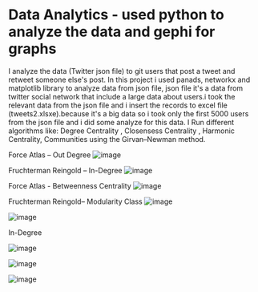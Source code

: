 # Data Analytics - used python to analyze  the data and gephi for graphs   
I analyze the data (Twitter json file) to git users that post a tweet and retweet someone else's post.
In this project i used panads, networkx and matplotlib library to analyze data from json file, json file it's a data from twitter social network that include a large data about users.i took the relevant data from the json file and i insert the records to excel file (tweets2.xlsxe).because it's a big data so i took only the first 5000 users from the json file and i did some analyze  for this data.
 I Run different algorithms like: Degree Centrality , Closensess Centrality , Harmonic Centrality, Communities  using the Girvan–Newman method.
 
 Force Atlas – Out Degree
 ![image](https://user-images.githubusercontent.com/77536857/190501703-b832ee6c-ca79-4b27-a561-9945ac0bcea5.png)
 
 Fruchterman Reingold – In-Degree
 ![image](https://user-images.githubusercontent.com/77536857/190501802-417e133c-f656-4bae-b754-1e8007c55633.png)

Force Atlas - Betweenness Centrality
![image](https://user-images.githubusercontent.com/77536857/190502048-76c184aa-5667-46e0-b9ab-aa13fa994823.png)

Fruchterman Reingold– Modularity Class
![image](https://user-images.githubusercontent.com/77536857/190502087-fcbdf27a-81f3-46d5-b5fd-2f52b5f6eb9d.png)

![image](https://user-images.githubusercontent.com/77536857/190502148-48038904-cdab-405d-bade-565fc44ee0e7.png)

In-Degree 

![image](https://user-images.githubusercontent.com/77536857/190502255-ed3e0432-f15d-47f3-bd10-d45730539ac3.png)

![image](https://user-images.githubusercontent.com/77536857/190502957-da6e8c48-6727-435a-83e6-82b191306ead.png)

![image](https://user-images.githubusercontent.com/77536857/190503008-660aba07-1591-487f-82f3-8a2b361697d5.png)
